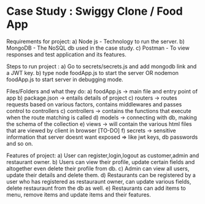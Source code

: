 # Case Study : Swiggy Clone / Food App

Requirements for project: 
a) Node js - Technology to run the server.
b) MongoDB - The NoSQL db used in the case study.
c) Postman - To view responses and test application and its features.

Steps to run project : 
a) Go to secrets/secrets.js and add mongodb link and a JWT key.
b) type node foodApp.js to start the server 
   OR nodemon foodApp.js to start server in debugging mode.

Files/Folders and what they do: 
a) foodApp.js -> main file and entry point of app 
b) package.json -> entails details of project
c) routers -> routes requests based on various factors, contains middlewares and passes control to controllers
c) controllers -> contains the functions that execute when the route matching is called 
d) models -> connecting with db, making the schema of the collection 
e) views -> will contain the various html files that are viewed by client in browser [TO-DO]
f) secrets -> sensitive information that server doesnt want exposed => like jwt keys, db passwords and so on.

Features of project: 
a) User can register,login,logout as customer,admin and restaurant owner.
b) Users can view their profile, update certain fields and altogether even delete their profile from db.
c) Admin can view all users, update their details and delete them.
d) Restaurants can be registered by a user who has registered as restauraunt owner, can update various fields, delete restauraunt from the db as well.
e) Restaurants can add items to menu, remove items and update items and their features.